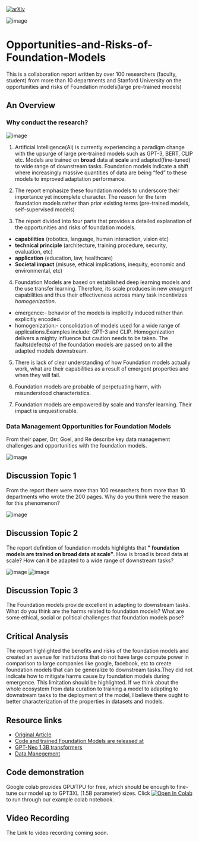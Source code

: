 
[![arXiv](https://img.shields.io/badge/arXiv-22108.07258-f9f107.svg)](https://arxiv.org/abs/2108.07258)

![image](images/Elmo.png)

# Opportunities-and-Risks-of-Foundation-Models
This is a collaboration report written by over 100 researchers (faculty, student) from more than 10 departments and Stanford University on the opportunities and risks of Foundation models(large pre-trained models)

## An Overview

### Why conduct the research?

![image](images/whyresearch.png)

1. Artificial Intelligence(AI) is currently experiencing a paradigm change with the upsurge of large pre-trained models such as GPT-3, BERT, CLIP etc. Models are trained on **broad** data at **scale** and adapted(fine-tuned) to wide range of downstream tasks. Foundation models indicate a shift where increasingly massive quantities of data are being “fed” to these models to improved adaptation performance.

2. The report emphasize these foundation models to underscore their importance yet incomplete character. The reason for the term foundation models rather than prior existing terms (pre-trained models, self-supervised models)

3. The report divided into four parts that provides a detailed explanation of the opportunities and risks of foundation models.
- **capabilities** (robotics, language, human interaction, vision etc)
- **technical principle** (architecture, training procedure, security, evaluation, etc)
- **application** (education, law, healthcare)
- **Societal impact** (misuse, ethical implications, inequity, economic and environmental, etc)

4. Foundation Models are based on established deep learning models and the use transfer learning. Therefore, its scale produces in new *emergent* capabilities and thus their effectiveness across many task incentivizes *homogenization*.
- emergence:- behavior of the models is implicitly induced rather than explicitly encoded.
- homogenization:- consolidation of models used for a wide range of applications.Examples include: GPT-3 and CLIP. Homogenization delivers a mighty influence but caution needs to be taken. The faults(defects) of the foundation models are passed on to all the adapted models downstream.   

5. There is lack of clear understanding of how Foundation models actually work, what are their capabilities as a result of emergent properties and when they will fail.

6. Foundation models are probable of perpetuating harm, with misunderstood characteristics.

7. Foundation models are empowered by scale and transfer learning. Their impact is unquestionable.  

### Data Management Opportunities for Foundation Models

From their paper, Orr, Goel, and Re  describe key data management challenges and opportunities with the foundation models.

![image](images/Foundationmodels.png)


## Discussion Topic 1

From the report there were more than 100 researchers from more than 10 departments who wrote the 200 pages. Why do you think were the reason for this phenomenon?

![image](images/paper.png)


## Discussion Topic 2

The report definition of foundation models highlights that **" foundation models are trained on broad data at scale"**. How is broad is broad data at scale? How can it be adapted to a wide range of downstream tasks?

![image](images/distributions1.png)  ![image](images/distribution2.png)


## Discussion Topic 3

The Foundation models provide excellent in adapting to downstream tasks. What do you think are the harms related to foundation models? What are some ethical, social or political challenges that foundation models pose?


## Critical Analysis

The report highlighted the benefits and risks of the foundation models and created an avenue for institutions that do not have large compute power in comparison to large companies like google, facebook, etc to create foundation models that can be generalize to downstream tasks.They did not indicate how to mitigate harms cause by foundation models during emergence. This limitation should be highlighted. If we think about the whole ecosystem from data curation to training a model to adapting to downstream tasks to the deployment of the model, I believe there ought to better characterization of the properties in datasets and models.

## Resource links

* [Original Article](https://arxiv.org/abs/2108.07258)
* [Code and trained Foundation Models are released at ](https://github.com/stanford-crfm/transformers)
* [GPT-Neo 1.3B transformers](https://huggingface.co/EleutherAI/gpt-neo-1.3B)
* [Data Manegement](http://cidrdb.org/cidr2022/papers/p51-orr.pdf)

## Code demonstration

Google colab provides GPU/TPU for free, which should be enough to fine-tune our model up to GPT3XL (1.5B parameter) sizes.
Click [![Open In Colab](https://colab.research.google.com/assets/colab-badge.svg)](https://colab.research.google.com/github/EleutherAI/GPTNeo/blob/master/GPTNeo_example_notebook.ipynb) to run through our example colab notebook.

## Video Recording

The Link to video recording coming soon.
